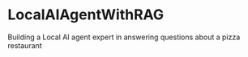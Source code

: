# LocalAIAgentWithRAG
Building a Local AI agent expert in answering questions about a pizza restaurant
